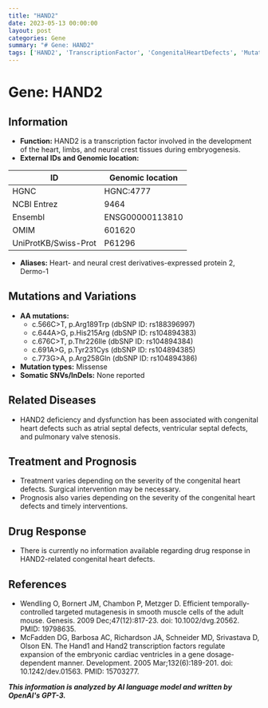 ```yaml
---
title: "HAND2"
date: 2023-05-13 00:00:00
layout: post
categories: Gene
summary: "# Gene: HAND2"
tags: ['HAND2', 'TranscriptionFactor', 'CongenitalHeartDefects', 'Mutation', 'GenomicLocation', 'Treatment', 'Prognosis', 'DrugResponse']
---
```


# Gene: HAND2

## Information

- **Function:** HAND2 is a transcription factor involved in the development of the heart, limbs, and neural crest tissues during embryogenesis.
- **External IDs and Genomic location:**

| ID            | Genomic location |
|---------------|-----------------|
| HGNC          | HGNC:4777       |
| NCBI Entrez   | 9464            |
| Ensembl       | ENSG00000113810 |
| OMIM          | 601620          |
| UniProtKB/Swiss-Prot | P61296  |

- **Aliases:** Heart- and neural crest derivatives-expressed protein 2, Dermo-1

## Mutations and Variations

- **AA mutations:**
    - c.566C>T, p.Arg189Trp (dbSNP ID: rs188396997)
    - c.644A>G, p.His215Arg (dbSNP ID: rs104894383)
    - c.676C>T, p.Thr226Ile (dbSNP ID: rs104894384)
    - c.691A>G, p.Tyr231Cys (dbSNP ID: rs104894385)
    - c.773G>A, p.Arg258Gln (dbSNP ID: rs104894386)
- **Mutation types:** Missense
- **Somatic SNVs/InDels:** None reported

## Related Diseases

- HAND2 deficiency and dysfunction has been associated with congenital heart defects such as atrial septal defects, ventricular septal defects, and pulmonary valve stenosis.

## Treatment and Prognosis

- Treatment varies depending on the severity of the congenital heart defects. Surgical intervention may be necessary.
- Prognosis also varies depending on the severity of the congenital heart defects and timely interventions.

## Drug Response

- There is currently no information available regarding drug response in HAND2-related congenital heart defects.

## References

- Wendling O, Bornert JM, Chambon P, Metzger D. Efficient temporally-controlled targeted mutagenesis in smooth muscle cells of the adult mouse. Genesis. 2009 Dec;47(12):817-23. doi: 10.1002/dvg.20562. PMID: 19798635.
- McFadden DG, Barbosa AC, Richardson JA, Schneider MD, Srivastava D, Olson EN. The Hand1 and Hand2 transcription factors regulate expansion of the embryonic cardiac ventricles in a gene dosage-dependent manner. Development. 2005 Mar;132(6):189-201. doi: 10.1242/dev.01563. PMID: 15703277.

**_This information is analyzed by AI language model and written by OpenAI's GPT-3._**